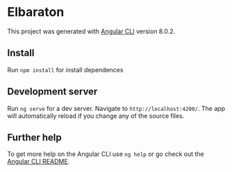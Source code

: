 # Elbaraton

This project was generated with [Angular CLI](https://github.com/angular/angular-cli) version 8.0.2.

## Install

Run `npm install` for install dependences

## Development server

Run `ng serve` for a dev server. Navigate to `http://localhost:4200/`. The app will automatically reload if you change any of the source files.

## Further help

To get more help on the Angular CLI use `ng help` or go check out the [Angular CLI README](https://github.com/angular/angular-cli/blob/master/README.md).
